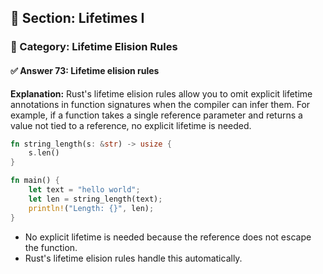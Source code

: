 ## 📘 Section: Lifetimes I  
### 🔹 Category: Lifetime Elision Rules  
#### ✅ Answer 73: Lifetime elision rules

**Explanation:**
Rust's lifetime elision rules allow you to omit explicit lifetime annotations in function signatures when the compiler can infer them. For example, if a function takes a single reference parameter and returns a value not tied to a reference, no explicit lifetime is needed.

```rust
fn string_length(s: &str) -> usize {
    s.len()
}

fn main() {
    let text = "hello world";
    let len = string_length(text);
    println!("Length: {}", len);
}
```

- No explicit lifetime is needed because the reference does not escape the function.
- Rust's lifetime elision rules handle this automatically.
